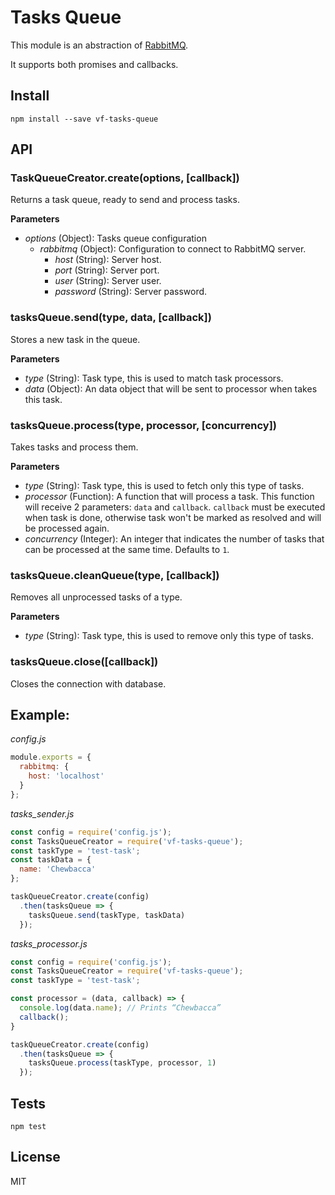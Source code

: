 # Tasks Queue

This module is an abstraction of [RabbitMQ](https://www.rabbitmq.com).

It supports both promises and callbacks.

## Install

`npm install --save vf-tasks-queue`


## API

### TaskQueueCreator.create(options, [callback])

Returns a task queue, ready to send and process tasks.

**Parameters**

* *options* (Object): Tasks queue configuration
	* *rabbitmq* (Object): Configuration to connect to RabbitMQ server.
        * *host* (String): Server host.
        * *port* (String): Server port.
        * *user* (String): Server user.
        * *password* (String): Server password.


### tasksQueue.send(type, data, [callback])

Stores a new task in the queue.

**Parameters**

* *type* (String): Task type, this is used to match task processors.
* *data* (Object): An data object that will be sent to processor when takes this task.


### tasksQueue.process(type, processor, [concurrency])

Takes tasks and process them.

**Parameters**

* *type* (String): Task type, this is used to fetch only this type of tasks.
* *processor* (Function): A function that will process a task. This function will receive 2 parameters: `data` and `callback`. `callback` must be executed when task is done, otherwise task won't be marked as resolved and will be processed again.
* *concurrency* (Integer): An integer that indicates the number of tasks that can be processed at the same time. Defaults to `1`.


### tasksQueue.cleanQueue(type, [callback])

Removes all unprocessed tasks of a type.

**Parameters**

* *type* (String): Task type, this is used to remove only this type of tasks.


### tasksQueue.close([callback])

Closes the connection with database.


## Example:

*config.js*
```javascript
module.exports = {
  rabbitmq: {
    host: 'localhost'
  }
};
```

*tasks_sender.js*
```javascript
const config = require('config.js');
const TasksQueueCreator = require('vf-tasks-queue');
const taskType = 'test-task';
const taskData = {
  name: 'Chewbacca'
};

taskQueueCreator.create(config)
  .then(tasksQueue => {
    tasksQueue.send(taskType, taskData)
  });
```

*tasks_processor.js*
```javascript
const config = require('config.js');
const TasksQueueCreator = require('vf-tasks-queue');
const taskType = 'test-task';

const processor = (data, callback) => {
  console.log(data.name); // Prints “Chewbacca”
  callback();
}

taskQueueCreator.create(config)
  .then(tasksQueue => {
    tasksQueue.process(taskType, processor, 1)
  });
```

## Tests

`npm test`


## License

MIT
